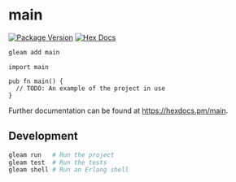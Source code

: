 # main

[![Package Version](https://img.shields.io/hexpm/v/main)](https://hex.pm/packages/main)
[![Hex Docs](https://img.shields.io/badge/hex-docs-ffaff3)](https://hexdocs.pm/main/)

```sh
gleam add main
```
```gleam
import main

pub fn main() {
  // TODO: An example of the project in use
}
```

Further documentation can be found at <https://hexdocs.pm/main>.

## Development

```sh
gleam run   # Run the project
gleam test  # Run the tests
gleam shell # Run an Erlang shell
```
